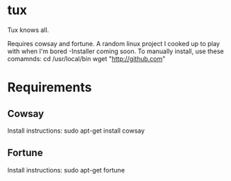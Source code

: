 # tux
Tux knows all.

Requires cowsay and fortune. A random linux project I cooked up to play with when I'm bored
-Installer coming soon.
To manually install, use these comamnds: 
  cd /usr/local/bin
  wget "http://github.com"

# Requirements
## Cowsay
Install instructions:
    sudo apt-get install cowsay

## Fortune
Install instructions:
    sudo apt-get fortune
